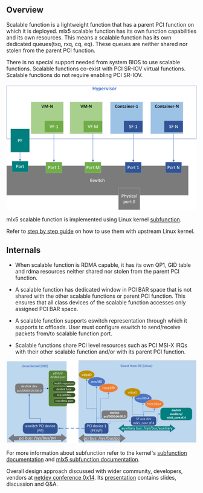 Overview
---------

Scalable function is a lightweight function that has a parent PCI function on
which it is deployed. mlx5 scalable function has its own function capabilities
and its own resources. This means a scalable function has its own dedicated
queues(txq, rxq, cq, eq). These queues are neither shared nor stolen from
the parent PCI function.

There is no special support needed from system BIOS to use scalable functions.
Scalable functions co-exist with PCI SR-IOV virtual functions.
Scalable functions do not require enabling PCI SR-IOV.

![figure 1](pictures/sf-vf-co-exist.png)

mlx5 scalable function is implemented using Linux kernel [subfunction][1].

Refer to [step by step guide][3] on how to use them with upstream Linux kernel.

Internals
---------
* When scalable function is RDMA capable, it has its own QP1, GID table and rdma
resources neither shared nor stolen from the parent PCI function.

* A scalable function has dedicated window in PCI BAR space that is not shared
with the other scalable functions or parent PCI function. This ensures that all
class devices of the scalable function accesses only assigned PCI BAR space.

* A scalable function supports eswitch representation through which it supports tc
offloads. User must configure eswitch to send/receive packets from/to
scalable function port.

* Scalable functions share PCI level resources such as PCI MSI-X IRQs with
their other scalable function and/or with its parent PCI function.

![figure 2](pictures/system-image.png)

For more information about subfunction refer to the kernel's [subfunction documentation][1]
and [mlx5 subfunction documentation][2].

Overall design approach discussed with wider community, developers, vendors at [netdev conference 0x14][4]. Its [presentation][5] contains slides, discussion and Q&A.

[1]: https://git.kernel.org/pub/scm/linux/kernel/git/torvalds/linux.git/tree/Documentation/networking/devlink/devlink-port.rst?h=v5.12-rc3#n125
[2]: https://git.kernel.org/pub/scm/linux/kernel/git/torvalds/linux.git/tree/Documentation/networking/device_drivers/ethernet/mellanox/mlx5.rst?h=v5.12-rc3#n186
[3]: https://github.com/Mellanox/scalablefunctions/wiki/Step-by-step-guide
[4]: https://netdevconf.info/0x14/pub/slides/45/sf_mgmt_using_devlink_netdevconf_0x14.pdf
[5]: https://www.youtube.com/watch?v=bwu5ED6QcoA